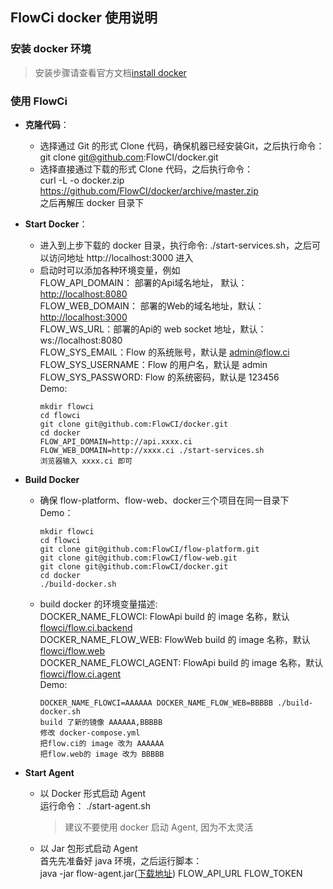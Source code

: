 ## FlowCi docker 使用说明
### 安装 docker 环境
>安装步骤请查看官方文档[install docker](https://github.com/docker/docker.github.io/edit/master/docker-for-mac/install.md)

### 使用 FlowCi

* **克隆代码**：
  - 选择通过 Git 的形式 Clone 代码，确保机器已经安装Git，之后执行命令： \
  	git clone git@github.com:FlowCI/docker.git
  - 选择直接通过下载的形式 Clone 代码，之后执行命令： \
  	curl -L  -o docker.zip  https://github.com/FlowCI/docker/archive/master.zip \
  	之后再解压 docker 目录下
 
* **Start Docker**：
  - 进入到上步下载的 docker 目录，执行命令: ./start-services.sh，之后可以访问地址 http://localhost:3000 进入
  - 启动时可以添加各种环境变量，例如\
    FLOW_API_DOMAIN： 部署的Api域名地址， 默认：[http://localhost:8080]()   \
    FLOW_WEB_DOMAIN： 部署的Web的域名地址，默认：[http://localhost:3000]()   \
    FLOW_WS_URL：部署的Api的 web socket 地址，默认：ws://localhost:8080 \
    FLOW_SYS_EMAIL：Flow 的系统账号，默认是 admin@flow.ci \
    FLOW_SYS_USERNAME：Flow 的用户名，默认是 admin \
    FLOW_SYS_PASSWORD: Flow 的系统密码，默认是 123456 \
    Demo: 
  	```
  	mkdir flowci 
  	cd flowci 
  	git clone git@github.com:FlowCI/docker.git 
  	cd docker 
    FLOW_API_DOMAIN=http://api.xxxx.ci FLOW_WEB_DOMAIN=http://xxxx.ci ./start-services.sh 
    浏览器输入 xxxx.ci 即可
    ```
    
* **Build Docker**
  - 确保 flow-platform、flow-web、docker三个项目在同一目录下 \
    Demo：
    ```
    mkdir flowci 
    cd flowci 
    git clone git@github.com:FlowCI/flow-platform.git 
    git clone git@github.com:FlowCI/flow-web.git 
    git clone git@github.com:FlowCI/docker.git 
    cd docker 
    ./build-docker.sh
    ```
  - build docker 的环境变量描述: \
    DOCKER_NAME_FLOWCI: FlowApi build 的 image 名称，默认 [flowci/flow.ci.backend](https://hub.docker.com/r/flowci/flow.ci.backend/) \
    DOCKER_NAME_FLOW_WEB: FlowWeb build 的 image 名称，默认 [flowci/flow.web](https://hub.docker.com/r/flowci/flow.web/) \
    DOCKER_NAME_FLOWCI_AGENT: FlowApi build 的 image 名称，默认 [flowci/flow.ci.agent](https://hub.docker.com/r/flowci/flow.ci.agent/) \
    Demo: 
    ```
    DOCKER_NAME_FLOWCI=AAAAAA DOCKER_NAME_FLOW_WEB=BBBBB ./build-docker.sh  
    build 了新的镜像 AAAAAA,BBBBB 
    修改 docker-compose.yml 
    把flow.ci的 image 改为 AAAAAA
    把flow.web的 image 改为 BBBBB
    ```
    
* **Start Agent**
  - 以 Docker 形式启动 Agent \
    运行命令： ./start-agent.sh
    >建议不要使用 docker 启动 Agent, 因为不太灵活
   
  - 以 Jar 包形式启动 Agent \
    首先先准备好 java 环境，之后运行脚本：\
    java -jar flow-agent.jar([下载地址](https://github.com/FlowCI/docker/raw/feature/change_docker_latest/agent/flow-agent-0.1.0.jar))  FLOW_API_URL FLOW_TOKEN 